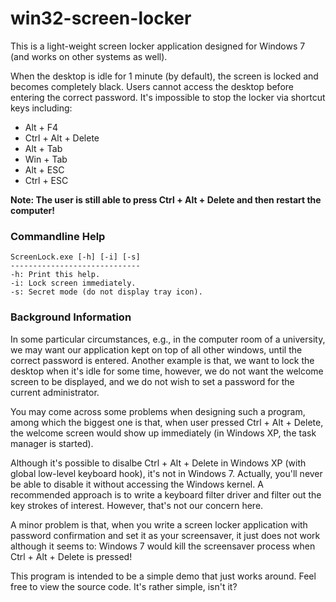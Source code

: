 # win32-screen-locker

This is a light-weight screen locker application designed for Windows 7 (and works on other systems as well).

When the desktop is idle for 1 minute (by default), the screen is locked and becomes completely black. Users cannot access the desktop before entering the correct password. It's impossible to stop the locker via shortcut keys including:

 * Alt + F4
 * Ctrl + Alt + Delete
 * Alt + Tab
 * Win + Tab
 * Alt + ESC
 * Ctrl + ESC

**Note: The user is still able to press Ctrl + Alt + Delete and then restart the computer!**

### Commandline Help ###

```
ScreenLock.exe [-h] [-i] [-s]
-----------------------------
-h: Print this help.
-i: Lock screen immediately.
-s: Secret mode (do not display tray icon).
```

### Background Information ###

In some particular circumstances, e.g., in the computer room of a university, we may want our application kept on top of all other windows, until the correct password is entered. Another example is that, we want to lock the desktop when it's idle for some time, however, we do not want the welcome screen to be displayed, and we do not wish to set a password for the current administrator.

You may come across some problems when designing such a program, among which the biggest one is that, when user pressed Ctrl + Alt + Delete, the welcome screen would show up immediately (in Windows XP, the task manager is started).

Although it's possible to disalbe Ctrl + Alt + Delete in Windows XP (with global low-level keyboard hook), it's not in Windows 7. Actually, you'll never be able to disable it without accessing the Windows kernel. A recommended approach is to write a keyboard filter driver and filter out the key strokes of interest. However, that's not our concern here.

A minor problem is that, when you write a screen locker application with password confirmation and set it as your screensaver, it just does not work although it seems to: Windows 7 would kill the screensaver process when Ctrl + Alt + Delete is pressed!

This program is intended to be a simple demo that just works around. Feel free to view the source code. It's rather simple, isn't it?
